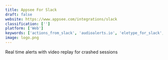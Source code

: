 ```yaml
---
title: Appsee For Slack
draft: false 
website: https://www.appsee.com/integrations/slack
classification: ['']
platform: ['Web']
keywords: ['actions_from_slack', 'audioalerts.io', 'eletype_for_slack', 'salesfive', 'salesmachine', 'salesmachine_for_slack', 'tability_for_slack', 'troops_slack_sales_gong']
image: logo.png
---
```

Real time alerts with video replay for crashed sessions